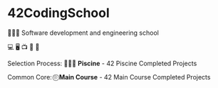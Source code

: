 # 42CodingSchool
🧑🏼‍💻 Software development and engineering school 

💻 🖥️ 📺 💾 📡


Selection Process:
🏊🏼‍♂️ **Piscine** - 42 Piscine Completed Projects  

Common Core:
⌾⃝ **Main Course** - 42 Main Course Completed Projects  
